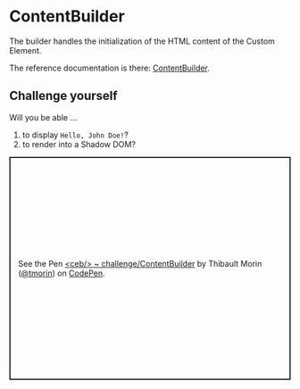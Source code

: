 # ContentBuilder

The builder handles the initialization of the HTML content of the Custom Element.

The reference documentation is there: [ContentBuilder](../api/classes/ContentBuilder.html).

## Challenge yourself

Will you be able ...
1. to display `Hello, John Doe!`?
2. to render into a Shadow DOM?

<p class="codepen" data-height="400" data-theme-id="light" data-default-tab="js,result" data-slug-hash="LYymeaB" data-editable="true" data-user="tmorin" style="height: 400px; box-sizing: border-box; display: flex; align-items: center; justify-content: center; border: 2px solid; margin: 1em 0; padding: 1em;">
  <span>See the Pen <a href="https://codepen.io/tmorin/pen/LYymeaB">
  &lt;ceb/&gt; ~ challenge/ContentBuilder</a> by Thibault Morin (<a href="https://codepen.io/tmorin">@tmorin</a>)
  on <a href="https://codepen.io">CodePen</a>.</span>
</p>
<script async src="https://cpwebassets.codepen.io/assets/embed/ei.js"></script>
